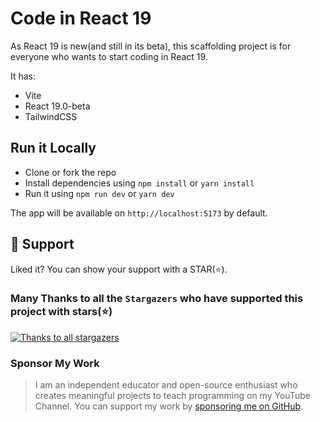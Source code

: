 # Code in React 19

As React 19 is new(and still in its beta), this scaffolding project is for everyone who wants to start coding in React 19.

It has:

- Vite
- React 19.0-beta
- TailwindCSS

## Run it Locally

- Clone or fork the repo
- Install dependencies using `npm install` or `yarn install`
- Run it using `npm run dev` or `yarn dev`

The app will be available on `http://localhost:5173` by default.

## 🫶 Support
Liked it? You can show your support with a STAR(⭐).

### Many Thanks to all the `Stargazers` who have supported this project with stars(⭐)

[![Thanks to all stargazers](https://git-lister.onrender.com/api/stars/atapas/code-in-react-19?limit=15)](https://github.com/atapas/code-in-react-19/stargazers)

### Sponsor My Work

> I am an independent educator and open-source enthusiast who creates meaningful projects to teach programming on my YouTube Channel. You can support my work by [sponsoring me on GitHub](https://github.com/sponsors/atapas).
